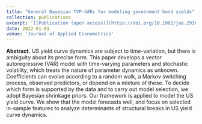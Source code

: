 ```yaml
---
title: "General Bayesian TVP-VARs for modeling government bond yields"
collection: publications
excerpt: '[[Publication (open access)](https://doi.org/10.1002/jae.2936)], [[Final arXiv version](https://arxiv.org/pdf/2102.13393.pdf)]'
date: 2022-01-01
venue: 'Journal of Applied Econometrics'
---
```

**Abstract.** US yield curve dynamics are subject to time-variation, but there is ambiguity about its precise form. This paper develops a vector autoregressive (VAR) model with time-varying parameters and stochastic volatility, which treats the nature of parameter dynamics as unknown. Coefficients can evolve according to a random walk, a Markov switching process, observed predictors, or depend on a mixture of these. To decide which form is supported by the data and to carry out model selection, we adopt Bayesian shrinkage priors. Our framework is applied to model the US yield curve. We show that the model forecasts well, and focus on selected in-sample features to analyze determinants of structural breaks in US yield curve dynamics.
